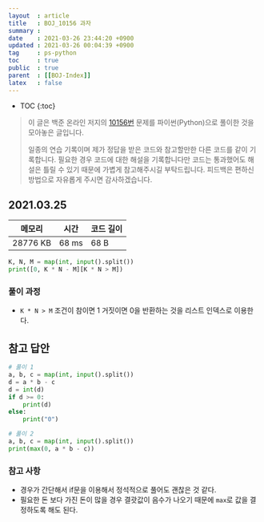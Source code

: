 ```yaml
---
layout  : article
title   : BOJ_10156 과자
summary : 
date    : 2021-03-26 23:44:20 +0900
updated : 2021-03-26 00:04:39 +0900
tag     : ps-python
toc     : true
public  : true
parent  : [[BOJ-Index]]
latex   : false
---
```

* TOC
{:toc}

>이 글은 백준 온라인 저지의 [10156번](https://www.acmicpc.net/problem/10156) 문제를 파이썬(Python)으로 풀이한 것을 모아놓은 글입니다.
>
> 일종의 연습 기록이며 제가 정답을 받은 코드와 참고할만한 다른 코드를 같이 기록합니다. 필요한 경우 코드에 대한 해설을 기록합니다만 코드는 통과했어도 해설은 틀릴 수 있기 때문에 가볍게 참고해주시길 부탁드립니다. 피드백은 편하신 방법으로 자유롭게 주시면 감사하겠습니다.

## 2021.03.25

| 메모리    | 시간  | 코드 길이 |
| --------- | ----- | --------- |
| 28776 KB  | 68 ms | 68 B      |

```python
K, N, M = map(int, input().split())
print([0, K * N - M][K * N > M])
```

### 풀이 과정

* `K * N > M` 조건이 참이면 1 거짓이면 0을 반환하는 것을 리스트 인덱스로 이용한다.

## 참고 답안

```python
# 풀이 1
a, b, c = map(int, input().split())
d = a * b - c
d = int(d)
if d >= 0:
    print(d)
else:
    print("0")

# 풀이 2
a, b, c = map(int, input().split())
print(max(0, a * b - c))
```

### 참고 사항

* 경우가 간단해서 if문을 이용해서 정석적으로 풀어도 괜찮은 것 같다.
* 필요한 돈 보다 가진 돈이 많을 경우 결괏값이 음수가 나오기 때문에 `max`로 값을 결정하도록 해도 된다.
